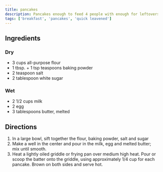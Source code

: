 ```yaml
---
title: pancakes
description: Pancakes enough to feed 4 people with enough for leftovers
tags: ['breakfast', 'pancakes', 'quick leavened']
---
```


## Ingredients

### Dry

- 3 cups all-purpose flour
- 1 tbsp. + 1 tsp teaspoons baking powder
- 2 teaspoon salt
- 2 tablespoon white sugar

### Wet

- 2 1/2 cups milk
- 2 egg
- 3 tablespoons butter, melted

## Directions

1. In a large bowl, sift together the flour, baking powder, salt and sugar
2. Make a well in the center and pour in the milk, egg and melted butter; mix until smooth.
3. Heat a lightly oiled griddle or frying pan over medium high heat. Pour or scoop the batter onto the griddle, using approximately 1/4 cup for each pancake. Brown on both sides and serve hot.
